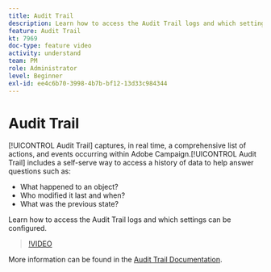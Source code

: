 ```yaml
---
title: Audit Trail
description: Learn how to access the Audit Trail logs and which settings can be configured.
feature: Audit Trail
kt: 7969
doc-type: feature video
activity: understand
team: PM
role: Administrator
level: Beginner
exl-id: ee4c6b70-3998-4b7b-bf12-13d33c984344
---
```

# Audit Trail

[!UICONTROL Audit Trail] captures, in real time, a comprehensive list of actions, and events occurring within Adobe Campaign.[!UICONTROL Audit Trail] includes a self-serve way to access a history of data to help answer questions such as:

* What happened to an object?
* Who modified it  last and when?
* What was the previous state?

Learn how to access the Audit Trail logs and which settings can be configured.

>[!VIDEO](https://video.tv.adobe.com/v/27425?quality=12)

More information can be found in the [Audit Trail Documentation](https://experienceleague.adobe.com/docs/campaign-classic/using/monitoring-campaign-classic/production-procedures/audit-trail.html).
